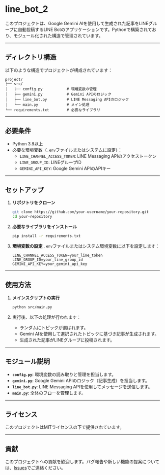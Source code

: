 # line_bot_2

このプロジェクトは、Google Gemini AIを使用して生成された記事をLINEグループに自動投稿するLINE Botのアプリケーションです。Pythonで構築されており、モジュール化された構造で管理されています。

---

## ディレクトリ構造

以下のような構造でプロジェクトが構成されています：

```plaintext
project/
├── src/
│   ├── config.py           # 環境変数の管理
│   ├── gemini.py           # Gemini APIのロジック
│   ├── line_bot.py         # LINE Messaging APIのロジック
│   └── main.py             # メイン処理
└── requirements.txt        # 必要なライブラリ
```

---

## 必要条件

- Python 3.8以上
- 必要な環境変数（`.env`ファイルまたはシステムに設定）：
  - `LINE_CHANNEL_ACCESS_TOKEN`: LINE Messaging APIのアクセストークン
  - `LINE_GROUP_ID`: LINEグループID
  - `GEMINI_API_KEY`: Google Gemini APIのAPIキー

---

## セットアップ

1. **リポジトリをクローン**
   ```bash
   git clone https://github.com/your-username/your-repository.git
   cd your-repository
   ```

2. **必要なライブラリをインストール**
   ```bash
   pip install -r requirements.txt
   ```

3. **環境変数の設定**
   `.env`ファイルまたはシステム環境変数に以下を設定します：
   ```plaintext
   LINE_CHANNEL_ACCESS_TOKEN=your_line_token
   LINE_GROUP_ID=your_line_group_id
   GEMINI_API_KEY=your_gemini_api_key
   ```

---

## 使用方法

1. **メインスクリプトの実行**
   ```bash
   python src/main.py
   ```

2. 実行後、以下の処理が行われます：
   - ランダムにトピックが選ばれます。
   - Gemini AIを使用して選択されたトピックに基づき記事が生成されます。
   - 生成された記事がLINEグループに投稿されます。

---

## モジュール説明

- **`config.py`**: 環境変数の読み取りと管理を担当します。
- **`gemini.py`**: Google Gemini APIのロジック（記事生成）を担当します。
- **`line_bot.py`**: LINE Messaging APIを使用してメッセージを送信します。
- **`main.py`**: 全体のフローを管理します。

---

## ライセンス

このプロジェクトはMITライセンスの下で提供されています。

---

## 貢献

このプロジェクトへの貢献を歓迎します。バグ報告や新しい機能の提案については、[Issues](https://github.com/your-username/your-repository/issues)でご連絡ください。
```
